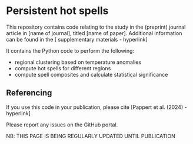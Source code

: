 # Persistent hot spells

This repository contains code relating to the study in the (preprint) journal article in [name of journal], titled [name of paper]. Additional information can be found in the [ supplementary materials - hyperlink]

It contains the Python code to perform the following:

* regional clustering based on temperature anomalies
* compute hot spells for different regions
* compute spell composites and calculate statistical significance

## Referencing
If you use this code in your publication, please cite [Pappert et al. (2024) - hyperlink]

Please report any issues on the GitHub portal.

NB: THIS PAGE IS BEING REGULARLY UPDATED UNTIL PUBLICATION
